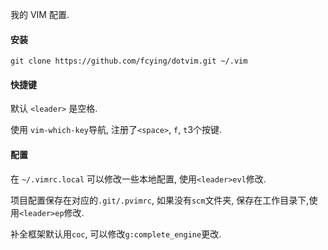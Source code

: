 我的 VIM 配置.

#### 安装
```
git clone https://github.com/fcying/dotvim.git ~/.vim
```

#### 快捷键
默认 `<leader>` 是空格. 

使用 `vim-which-key`导航, 注册了`<space>`, `f`, `t`3个按键. 

#### 配置
在 `~/.vimrc.local` 可以修改一些本地配置, 使用`<leader>evl`修改.

项目配置保存在对应的`.git/.pvimrc`, 如果没有`scm`文件夹, 保存在工作目录下,使用`<leader>ep`修改.

补全框架默认用`coc`, 可以修改`g:complete_engine`更改.
